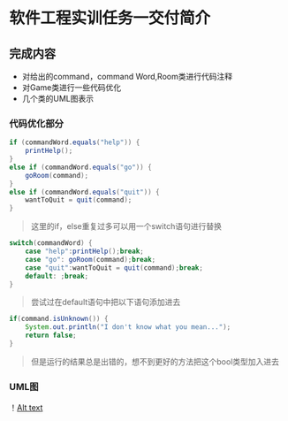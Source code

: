 # **软件工程实训任务一交付简介**

## **完成内容**

* 对给出的command，command Word,Room类进行代码注释
* 对Game类进行一些代码优化
* 几个类的UML图表示

### 代码优化部分

```java
if (commandWord.equals("help")) {
    printHelp();
}
else if (commandWord.equals("go")) {
    goRoom(command);
}
else if (commandWord.equals("quit")) {
    wantToQuit = quit(command);
}
```

> 这里的if，else重复过多可以用一个switch语句进行替换

```java
switch(commandWord) {
    case "help":printHelp();break;
    case "go": goRoom(command);break;
    case "quit":wantToQuit = quit(command);break;
    default: ;break;
}
```

> 尝试过在default语句中把以下语句添加进去

```java
if(command.isUnknown()) {
    System.out.println("I don't know what you mean...");
    return false;
}
```

> 但是运行的结果总是出错的，想不到更好的方法把这个bool类型加入进去

### UML图



！[Alt text](/UML.png)